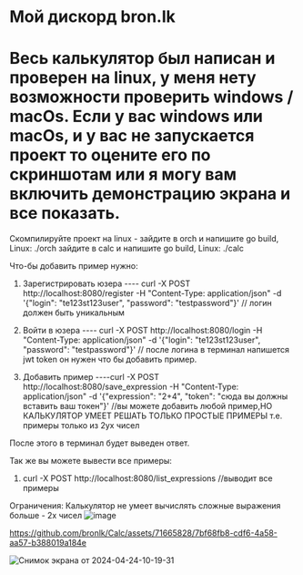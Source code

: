 # Мой дискорд bron.lk
# Весь калькулятор был написан и проверен на linux, у меня нету возможности проверить windows / macOs. Если у вас windows или macOs, и у вас не запускается проект то оцените его по скриншотам или я могу вам включить демонстрацию экрана и все показать.

Скомпилируйте проект на linux - зайдите в orch и напишите go build, Linux: ./orch
                                зайдите в calc и напишите go build, Linux: ./calс
                                      

Что-бы добавить пример нужно:

1) Зарегистрировать юзера ---- curl -X POST http://localhost:8080/register -H "Content-Type: application/json" -d '{"login": "te123st123user", "password": "testpassword"}' // логин должен быть уникальным
  
2) Войти в юзера ---- curl -X POST http://localhost:8080/login -H "Content-Type: application/json" -d '{"login": "te123st123user", "password": "testpassword"}' // после логина в терминал напишется jwt token он нужен что бы добавить пример.

3) Добавить пример ----curl -X POST http://localhost:8080/save_expression -H "Content-Type: application/json" -d '{"expression": "2+4", "token": "сюда вы должны вставить ваш токен"}'
 //вы можете добавить любой пример,НО КАЛЬКУЛЯТОР УМЕЕТ РЕШАТЬ ТОЛЬКО ПРОСТЫЕ ПРИМЕРЫ т.е. примеры только из 2ух чисел

После этого в терминал будет выведен ответ.



Так же вы можете вывести все примеры:

1) curl -X POST http://localhost:8080/list_expressions //выводит все примеры





Ограничения:
Калькулятор не умеет вычислять сложные выражения больше - 2х чисел
![image](https://github.com/bronlk/Calc/assets/71665828/ef15bf19-41b3-4bf1-9b69-2fad82b66c8c)

https://github.com/bronlk/Calc/assets/71665828/7bf68fb8-cdf6-4a58-aa57-b388019a184e

![Снимок экрана от 2024-04-24-10-19-31](https://github.com/bronlk/Calc/assets/71665828/3de72c57-59c5-4ab1-bd34-4708bf00f6f6)
